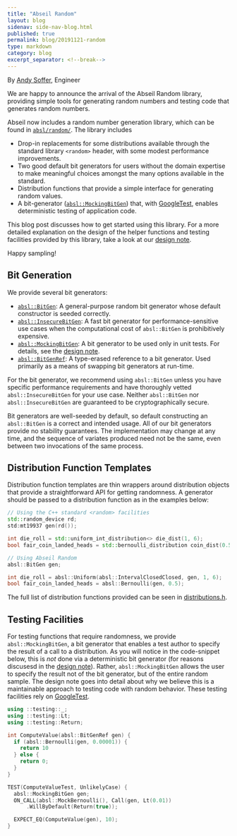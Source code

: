 ```yaml
---
title: "Abseil Random"
layout: blog
sidenav: side-nav-blog.html
published: true
permalink: blog/20191121-random
type: markdown
category: blog
excerpt_separator: <!--break-->
---
```


By [Andy Soffer](mailto:asoffer@google.com), Engineer

We are happy to announce the arrival of the Abseil Random library, providing
simple tools for generating random numbers and testing code that generates
random numbers.

Abseil now includes a random number generation library, which can be found in
[`absl/random/`](https://github.com/abseil/abseil-cpp/tree/master/absl/random/).
The library includes
<!--break-->

*   Drop-in replacements for some distributions available through the standard
    library `<random>` header, with some modest performance improvements.
*   Two good default bit generators for users without the domain expertise
    to make meaningful choices amongst the many options available in the
    standard.
*   Distribution functions that provide a simple interface for generating random
    values.
*   A bit-generator
    ([`absl::MockingBitGen`](https://github.com/abseil/abseil-cpp/tree/master/absl/random/mocking_bit_gen.h))
    that, with [GoogleTest](https://github.com/google/googletest), enables
    deterministic testing of application code.

This blog post discusses how to get started using this library. For a more
detailed explanation on the design of the helper functions and testing
facilities provided by this library, take a look at our [design
note][random-design].

Happy sampling!

## Bit Generation

We provide several bit generators:

*   [`absl::BitGen`](https://github.com/abseil/abseil-cpp/blob/master/absl/random/random.h):
    A general-purpose random bit generator whose default constructor is seeded
    correctly.
*   [`absl::InsecureBitGen`](https://github.com/abseil/abseil-cpp/blob/master/absl/random/random.h):
    A fast bit generator for performance-sensitive use cases when the
    computational cost of `absl::BitGen` is prohibitively expensive.
*   [`absl::MockingBitGen`](https://github.com/abseil/abseil-cpp/blob/master/absl/random/mocking_bit_gen.h):
    A bit generator to be used only in unit tests. For details, see the [design
    note][random-design].
*   [`absl::BitGenRef`](https://github.com/abseil/abseil-cpp/blob/master/absl/random/bit_gen_ref.h):
    A type-erased reference to a bit generator. Used primarily as a means of
    swapping bit generators at run-time.

For the bit generator, we recommend using `absl::BitGen` unless you have
specific performance requirements and have thoroughly vetted
`absl::InsecureBitGen` for your use case. Neither `absl::BitGen` nor
`absl::InsecureBitGen` are guaranteed to be cryptographically secure.

Bit generators are well-seeded by default, so default constructing an
`absl::BitGen` is a correct and intended usage. All of our bit generators
provide no stability guarantees. The implementation may change at any time, and
the sequence of variates produced need not be the same, even between two
invocations of the same process.

## Distribution Function Templates

Distribution function templates are thin wrappers around distribution objects
that provide a straightforward API for getting randomness.  A generator should
be passed to a distribution function as in the examples below:

```cpp
// Using the C++ standard <random> facilities
std::random_device rd;
std:mt19937 gen(rd());

int die_roll = std::uniform_int_distribution<> die_dist(1, 6);
bool fair_coin_landed_heads = std::bernoulli_distribution coin_dist(0.5);

// Using Abseil Random
absl::BitGen gen;

int die_roll = absl::Uniform(absl::IntervalClosedClosed, gen, 1, 6);
bool fair_coin_landed_heads = absl::Bernoulli(gen, 0.5);
```

The full list of distribution functions provided can be seen in
[distributions.h](https://github.com/abseil/abseil-cpp/blob/master/absl/random/distributions.h).

## Testing Facilities

For testing functions that require randomness, we provide `absl::MockingBitGen`,
a bit generator that enables a test author to specify the result of a
call to a distribution. As you will notice in the code-snippet below, this is
*not* done via a deterministic bit generator (for reasons discusesd in the
[design note][random-design]). Rather, `absl::MockingBitGen` allows the user
to specify the result not of the bit generator, but of the entire random sample.
The design note goes into detail about why we believe this is a maintainable
approach to testing code with random behavior. These testing facilities rely on
[GoogleTest](https://github.com/google/googletest).

```cpp
using ::testing::_;
using ::testing::Lt;
using ::testing::Return;

int ComputeValue(absl::BitGenRef gen) {
  if (absl::Bernoulli(gen, 0.00001)) {
    return 10
  } else {
    return 0;
  }
}

TEST(ComputeValueTest, UnlikelyCase) {
  absl::MockingBitGen gen;
  ON_CALL(absl::MockBernoulli(), Call(gen, Lt(0.01))
      .WillByDefault(Return(true));

  EXPECT_EQ(ComputeValue(gen), 10);
}
```

[random-design]: /about/design/random
